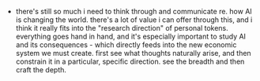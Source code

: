 - there's still so much i need to think through and communicate re. how AI is changing the world. there's a lot of value i can offer through this, and i think it really fits into the "research direction" of personal tokens. everything goes hand in hand, and it's especially important to study AI and its consequences - which directly feeds into the new economic system we must create. first see what thoughts naturally arise, and then constrain it in a particular, specific direction. see the breadth and then craft the depth.

